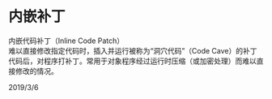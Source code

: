 # 内嵌补丁

内嵌代码补丁（Inline Code Patch）  
难以直接修改指定代码时，插入并运行被称为“洞穴代码”（Code Cave）的补丁代码后，对程序打补丁。常用于对象程序经过运行时压缩（或加密处理）而难以直接修改的情况。  


2019/3/6  
